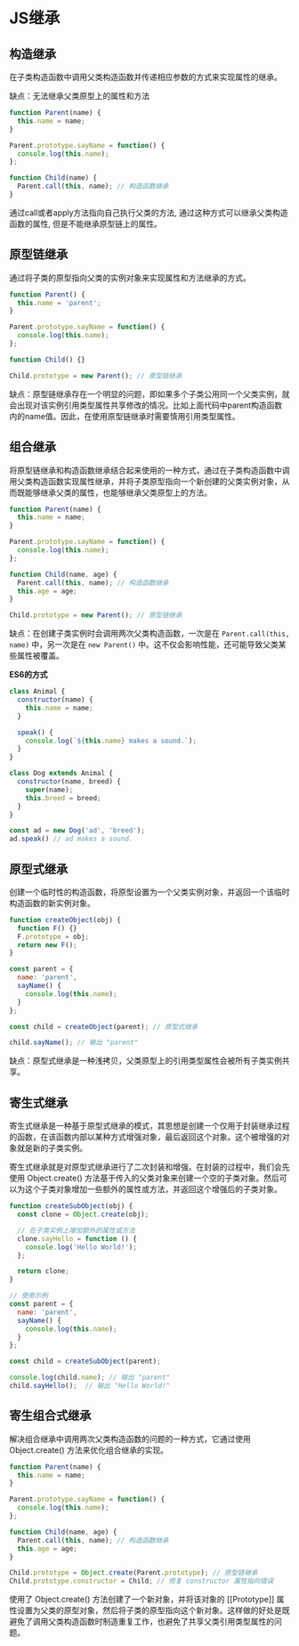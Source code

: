 # JS继承

## 构造继承

在子类构造函数中调用父类构造函数并传递相应参数的方式来实现属性的继承。

缺点：无法继承父类原型上的属性和方法
```javascript
function Parent(name) {
  this.name = name;
}

Parent.prototype.sayName = function() {
  console.log(this.name);
};

function Child(name) {
  Parent.call(this, name); // 构造函数继承
}
```
通过call或者apply方法指向自己执行父类的方法, 通过这种方式可以继承父类构造函数的属性, 但是不能继承原型链上的属性。


## 原型链继承

通过将子类的原型指向父类的实例对象来实现属性和方法继承的方式。

```javascript
function Parent() {
  this.name = 'parent';
}

Parent.prototype.sayName = function() {
  console.log(this.name);
};

function Child() {}

Child.prototype = new Parent(); // 原型链继承
```

缺点：原型链继承存在一个明显的问题，即如果多个子类公用同一个父类实例，就会出现对该实例引用类型属性共享修改的情况。比如上面代码中parent构造函数内的name值。因此，在使用原型链继承时需要慎用引用类型属性。


## 组合继承

将原型链继承和构造函数继承结合起来使用的一种方式，通过在子类构造函数中调用父类构造函数实现属性继承，并将子类原型指向一个新创建的父类实例对象，从而既能够继承父类的属性，也能够继承父类原型上的方法。

```javascript
function Parent(name) {
  this.name = name;
}

Parent.prototype.sayName = function() {
  console.log(this.name);
};

function Child(name, age) {
  Parent.call(this, name); // 构造函数继承
  this.age = age;
}

Child.prototype = new Parent(); // 原型链继承
```

缺点：在创建子类实例时会调用两次父类构造函数，一次是在 `Parent.call(this, name)` 中，另一次是在 `new Parent()` 中。这不仅会影响性能，还可能导致父类某些属性被覆盖。

**ES6的方式**
```js
class Animal {
  constructor(name) {
    this.name = name;
  }

  speak() {
    console.log(`${this.name} makes a sound.`);
  }
}

class Dog extends Animal {
  constructor(name, breed) {
    super(name);
    this.breed = breed;
  }
}

const ad = new Dog('ad', 'breed');
ad.speak() // ad makes a sound.
```

## 原型式继承

创建一个临时性的构造函数，将原型设置为一个父类实例对象，并返回一个该临时构造函数的新实例对象。
```javascript
function createObject(obj) {
  function F() {}
  F.prototype = obj;
  return new F();
}

const parent = {
  name: 'parent',
  sayName() {
    console.log(this.name);
  }
};

const child = createObject(parent); // 原型式继承

child.sayName(); // 输出 "parent"
```

缺点：原型式继承是一种浅拷贝，父类原型上的引用类型属性会被所有子类实例共享。


## 寄生式继承
寄生式继承是一种基于原型式继承的模式，其思想是创建一个仅用于封装继承过程的函数，在该函数内部以某种方式增强对象，最后返回这个对象。这个被增强的对象就是新的子类实例。

寄生式继承就是对原型式继承进行了二次封装和增强。在封装的过程中，我们会先使用 Object.create() 方法基于传入的父类对象来创建一个空的子类对象。然后可以为这个子类对象增加一些额外的属性或方法，并返回这个增强后的子类对象。

```javascript
function createSubObject(obj) {
  const clone = Object.create(obj);

  // 在子类实例上增加额外的属性或方法
  clone.sayHello = function () {
    console.log('Hello World!');
  };

  return clone;
}

// 使用示例
const parent = {
  name: 'parent',
  sayName() {
    console.log(this.name);
  }
};

const child = createSubObject(parent);

console.log(child.name); // 输出 "parent"
child.sayHello();  // 输出 "Hello World!"
```

## 寄生组合式继承

解决组合继承中调用两次父类构造函数的问题的一种方式，它通过使用 Object.create() 方法来优化组合继承的实现。

```javascript
function Parent(name) {
  this.name = name;
}

Parent.prototype.sayName = function() {
  console.log(this.name);
};

function Child(name, age) {
  Parent.call(this, name); // 构造函数继承
  this.age = age;
}

Child.prototype = Object.create(Parent.prototype); // 原型链继承
Child.prototype.constructor = Child; // 修复 constructor 属性指向错误
```

使用了 Object.create() 方法创建了一个新对象，并将该对象的 [[Prototype]] 属性设置为父类的原型对象，然后将子类的原型指向这个新对象。这样做的好处是既避免了调用父类构造函数时制造重复工作，也避免了共享父类引用类型属性的问题。









